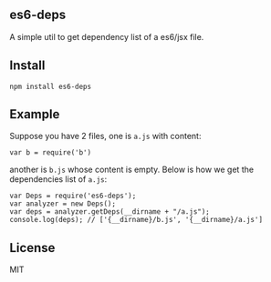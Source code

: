 es6-deps
-------

A simple util to get dependency list of a es6/jsx file.

Install
-----

```
npm install es6-deps
```

Example
-----

Suppose you have 2 files, one is `a.js` with content:

```
var b = require('b')
```
another is `b.js` whose content is empty. Below is how we get the dependencies list of `a.js`:

```
var Deps = require('es6-deps');
var analyzer = new Deps();
var deps = analyzer.getDeps(__dirname + "/a.js");
console.log(deps); // ['{__dirname}/b.js', '{__dirname}/a.js']
```

License
-----

MIT
